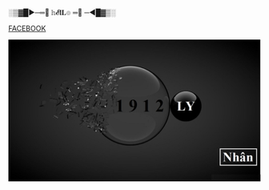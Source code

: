 ░▒▓█►─═💎  𝕙𝓔𝐥𝐋๏ ═💎 ─◄█▓▒░

[FACEBOOK](https://www.facebook.com/NhanCoder6311)

![alt tag](https://github.com/NguyenHuuNhan1912/NguyenHuuNhan1912/blob/main/i11plus.jpg) 



